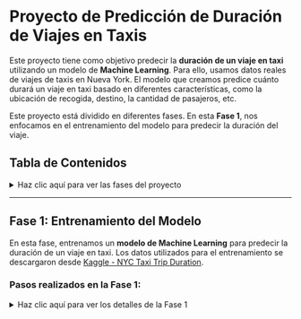 # Proyecto de Predicción de Duración de Viajes en Taxis

Este proyecto tiene como objetivo predecir la **duración de un viaje en taxi** utilizando un modelo de **Machine Learning**. Para ello, usamos datos reales de viajes de taxis en Nueva York. El modelo que creamos predice cuánto durará un viaje en taxi basado en diferentes características, como la ubicación de recogida, destino, la cantidad de pasajeros, etc.

Este proyecto está dividido en diferentes fases. En esta **Fase 1**, nos enfocamos en el entrenamiento del modelo para predecir la duración del viaje.

## Tabla de Contenidos

<details>
  <summary>Haz clic aquí para ver las fases del proyecto</summary>
  
  - **Fase 1**: Entrenamiento del modelo y generación de predicciones.
  - **Fase 2**: Contenerización con Docker.
  - **Fase 3**: Implementación de la API REST.

</details>

---

## Fase 1: Entrenamiento del Modelo

En esta fase, entrenamos un **modelo de Machine Learning** para predecir la duración de un viaje en taxi. Los datos utilizados para el entrenamiento se descargaron desde [Kaggle - NYC Taxi Trip Duration](https://www.kaggle.com/competitions/nyc-taxi-trip-duration/data).

### Pasos realizados en la Fase 1:

<details>
  <summary>Haz clic aquí para ver los detalles de la Fase 1</summary>

  ### 1. Descargar los datos desde Kaggle

   Para comenzar, **descargamos los datos** desde Kaggle. Los archivos de datos (`train.csv` y `test.csv`) contienen información sobre los viajes de taxi en Nueva York, como el tiempo de duración, las ubicaciones de recogida y destino, y la cantidad de pasajeros.

   Los datos se descargaron desde [este enlace de Kaggle](https://www.kaggle.com/competitions/nyc-taxi-trip-duration/data). Para descargar los archivos, es necesario tener una cuenta en **Kaggle**.

### 2. Subir los datos a Google Colab

   Después de descargar los datos, **subimos los archivos** a Google Colab, donde entrenamos el modelo. Google Colab es una herramienta en línea que permite ejecutar código Python sin necesidad de instalar nada en tu computadora.

   Para cargar los archivos en Colab, utilizamos este código:

   ```python
   from google.colab import files
   files.upload()  # Esto permite que subas los archivos CSV a Colab



